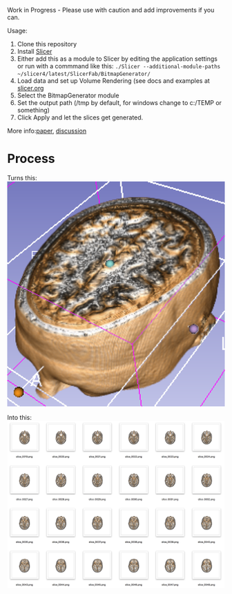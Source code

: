 Work in Progress - Please use with caution and add improvements if you can.


Usage:
1. Clone this repository
2. Install [Slicer](http://download.slicer.org)
3. Either add this as a module to Slicer by editing the application settings or run with a commmand like this: 
`./Slicer --additional-module-paths ~/slicer4/latest/SlicerFab/BitmapGenerator/`
4. Load data and set up Volume Rendering (see docs and examples at [slicer.org](http://slicer.org)
5. Select the BitmapGenerator module
6. Set the output path (/tmp by default, for windows change to c:/TEMP or something)
7. Click Apply and let the slices get generated.

More info:[paper](https://www.liebertpub.com/doi/pdf/10.1089/3dp.2017.0140), [discussion](https://discourse.slicer.org/t/printing-volume-renderings-in-plastic/3017)


# Process

Turns this:
![rendering.png](rendering.png)

Into this:
![slices.png](slices.png)
